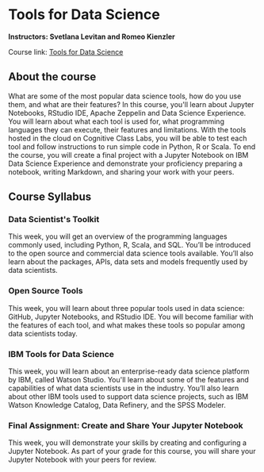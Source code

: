 # Tools for Data Science

**Instructors: Svetlana Levitan and Romeo Kienzler**

Course link: [Tools for Data Science](https://www.coursera.org/learn/open-source-tools-for-data-science)

## About the course

What are some of the most popular data science tools, how do you use them, and what are their features? In this course, you'll learn about Jupyter Notebooks, RStudio IDE, Apache Zeppelin and Data Science Experience. You will learn about what each tool is used for, what programming languages they can execute, their features and limitations. With the tools hosted in the cloud on Cognitive Class Labs, you will be able to test each tool and follow instructions to run simple code in Python, R or Scala. To end the course, you will create a final project with a Jupyter Notebook on IBM Data Science Experience and demonstrate your proficiency preparing a notebook, writing Markdown, and sharing your work with your peers.

## Course Syllabus

### Data Scientist's Toolkit
This week, you will get an overview of the programming languages commonly used, including Python, R, Scala, and SQL. You’ll be introduced to the open source and commercial data science tools available. You’ll also learn about the packages, APIs, data sets and models frequently used by data scientists.

### Open Source Tools
This week, you will learn about three popular tools used in data science: GitHub, Jupyter Notebooks, and RStudio IDE. You will become familiar with the features of each tool, and what makes these tools so popular among data scientists today.

### IBM Tools for Data Science   
This week, you will learn about an enterprise-ready data science platform by IBM, called Watson Studio. You'll learn about some of the features and capabilities of what data scientists use in the industry. You’ll also learn about other IBM tools used to support data science projects, such as IBM Watson Knowledge Catalog, Data Refinery, and the SPSS Modeler.

### Final Assignment: Create and Share Your Jupyter Notebook
This week, you will demonstrate your skills by creating and configuring a Jupyter Notebook. As part of your grade for this course, you will share your Jupyter Notebook with your peers for review.